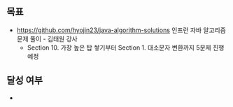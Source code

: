 ## 목표

- https://github.com/hyojin23/java-algorithm-solutions 인프런 자바 알고리즘 문제 풀이 - 김태원 강사
  - Section 10. 가장 높은 탑 쌓기부터 Section 1. 대소문자 변환까지 5문제 진행 예정

## 달성 여부
- 
